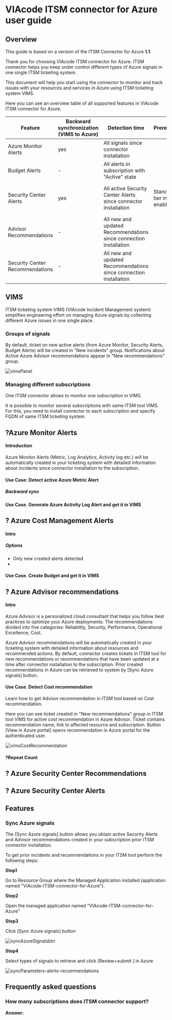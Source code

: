 # VIAcode ITSM connector for Azure user guide


<!-- TOC -->

<!-- TOC END -->

## Overview

This guide is based on a version of the ITSM Connector for Azure **1.1**. 

Thank you for choosing VIAcode ITSM connector for Azure. ITSM connector helps you keep under control different types of Azure signals in one single ITSM ticketing system. 

This document will help you start using the connector to monitor and track issues with your resources and services in Azure using ITSM ticketing system VIMS. 

Here you can see an overview table of all supported features in VIAcode ITSM connector for Azure. 



| Feature                         | Backward synchronization (VIMS to Azure) | Detection time                                               | Prerequisite                  | Supported ITSM tool | Options                                                      |
| ------------------------------- | ---------------------------------------- | ------------------------------------------------------------ | ----------------------------- | ------------------- | ------------------------------------------------------------ |
| Azure Monitor Alerts            | yes                                      | All signals since connector installation                     |                               | VIMS                |                                                              |
| Budget Alerts                   | -                                        | All alerts in subscription with "Active" state               |                               | VIMS                |                                                              |
| Security Center Alerts          | yes                                      | All active  Security Center Alerts since connector installation | Standard tier must be enabled | VIMS                | It is possible sync prior created active alerts with [Sync Azure signals]  option |
| Advisor Recommendations         | -                                        | All new and updated Recommendations since connection installation |                               | VIMS                | It is possible sync prior created recommendations with [Sync Azure signals]  option |
| Security Center Recommendations | -                                        | All new and updated Recommendations since connection installation |                               | VIMS                |                                                              |

## VIMS 

ITSM ticketing system VIMS (VIAcode Incident Management system) simplifies engineering effort on managing Azure signals by collecting different Azure issues in one single place. 

### Groups of signals

 By default, ticket on new active alerts (from Azure Monitor, Security Alerts, Budget Alerts)  will be created in "New incidents" group.   Notifications about Active Azure Advisor recommendations appear in "New recommendations" group. 

![vimsPanel](./media/vimsPanel.png)

###  Managing different subscriptions

One ITSM connector allows to monitor one subscription in VIMS.  

It is possible to monitor several subscriptions with same ITSM tool VIMS. For this, you need to install connector to each subscription and specify FQDN of same  ITSM ticketing system.

## ?Azure Monitor Alerts

#### Introduction

Azure Monitor Alerts (Metric, Log Analytics, Activity log etc.) will be automatically created in your ticketing system with detailed information about incidents since connector installation to the subscription. 

#### Use Case: Detect active Azure Metric Alert 



#####  Backward sync 

#### Use Case.  Generate Azure Activity Log  Alert and get it in VIMS

### 


## ? Azure Cost Management Alerts
#### Intro
##### Options 
- Only new created alerts detected
- 
#### Use Case. Create Budget and get it in VIMS

## ? Azure Advisor recommendations
#### Intro

Azure Advisor is a personalized cloud consultant that helps you follow best practices to optimize your Azure deployments. The recommendations divided into five categories: Reliability, Security, Performance, Operational Excellence, Cost. 

Azure Advisor recommendations will be automatically created in your ticketing system with detailed information about resources and recommended actions. By default, connector creates tickets in ITSM tool for new recommendations or recommendations that have been  updated at a time after connector installation to the subscription.  Prior created recommendations in Azure can be retrieved to system by [Sync Azure signals] button. 

#### Use Case. Detect Cost recommendation

Learn how to get Advisor recommendation in ITSM tool based on Cost recommendation. 

Here you can see ticket created in "New recommendations" group in ITSM tool VIMS for active cost recommendation in Azure Advisor. Ticket contains recommendation name, link to affected resource and subscription. Button [View in Azure portal] opens recommendation in Azure portal for the authenticated user. 

 ![vimsCostRecommendation](./media/vimsCostRecommendation.png)



#### ?Repeat Count



## ? Azure Security Center Recommendations


## ? Azure Security Center Alerts 

## Features
### Sync Azure signals

The [Sync Azure signals] button allows you obtain active Security Alerts and Advisor recommendations created in your subscription prior ITSM connector installation.

To get prior incidents and recommendations in your ITSM tool perform the following steps: 

**Step1**

Go to Resource Group where the Managed Application installed (application named "VIAcode-ITSM-connector-for-Azure"). 

**Step2**

Open the  managed application named "VIAcode-ITSM-connector-for-Azure"

**Step3**

Click [Sync Azure signals] button 

![syncAzureSignalsbtn](./media/syncAzureSignalsbtn.png)



**Step4**

Select types of signals to retrieve and click [Review+submit ] in Azure

![syncParameters-alerts-recommendations](./media/syncParameters-alerts-recommendations.png)



## Frequently asked questions

### How many subscriptions does ITSM connector support? 

**Answer:** 



